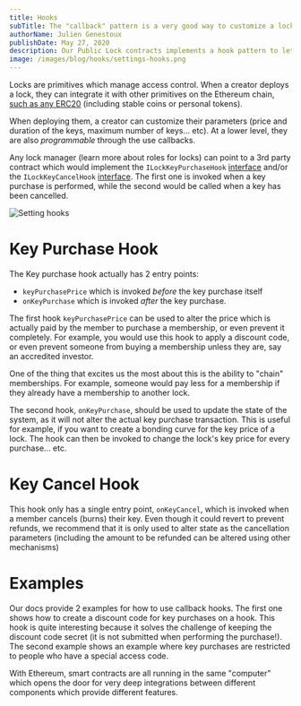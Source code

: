 ```yaml
---
title: Hooks
subTitle: The "callback" pattern is a very good way to customize a lock's behavior!
authorName: Julien Genestoux
publishDate: May 27, 2020
description: Our Public Lock contracts implements a hook pattern to let lock owners customize the behavior of their lock upon key purchases and key cancellations.
image: /images/blog/hooks/settings-hooks.png
---
```


Locks are primitives which manage access control. When a creator deploys a lock, they can integrate it with other primitives on the Ethereum chain, [such as any ERC20](https://unlock-protocol.com/blog/erc20-locks) (including stable coins or personal tokens).

When deploying them, a creator can customize their parameters (price and duration of the keys, maximum number of keys... etc). At a lower level, they are also _programmable_ through the use callbacks.

Any lock manager (learn more about roles for locks) can point to a 3rd party contract which would implement the `ILockKeyPurchaseHook` [interface](https://github.com/unlock-protocol/unlock/blob/master/smart-contracts/contracts/interfaces/hooks/ILockKeyPurchaseHook.sol) and/or the `ILockKeyCancelHook` [interface](https://github.com/unlock-protocol/unlock/blob/master/smart-contracts/contracts/interfaces/hooks/ILockKeyCancelHook.sol). The first one is invoked when a key purchase is performed, while the second would be called when a key has been cancelled.

![Setting hooks](/images/blog/hooks/settings-hooks.png)

# Key Purchase Hook

The Key purchase hook actually has 2 entry points:

- `keyPurchasePrice` which is invoked _before_ the key purchase itself
- `onKeyPurchase` which is invoked _after_ the key purchase.

The first hook `keyPurchasePrice` can be used to alter the price which is actually paid by the member to purchase a membership, or even prevent it completely. For example, you would use this hook to apply a discount code, or even prevent someone from buying a membership unless they are, say an accredited investor.

One of the thing that excites us the most about this is the ability to "chain" memberships. For example, someone would pay less for a membership if they already have a membership to another lock.

The second hook, `onKeyPurchase`, should be used to update the state of the system, as it will not alter the actual key purchase transaction. This is useful for example, if you want to create a bonding curve for the key price of a lock. The hook can then be invoked to change the lock's key price for every purchase... etc.

# Key Cancel Hook

This hook only has a single entry point, `onKeyCancel`, which is invoked when a member cancels (burns) their key. Even though it could revert to prevent refunds, we recommend that it is only used to alter state as the cancellation parameters (including the amount to be refunded can be altered using other mechanisms)

# Examples

Our docs provide 2 examples for how to use callback hooks. The first one shows how to create a discount code for key purchases on a hook. This hook is quite interesting because it solves the challenge of keeping the discount code secret (it is not submitted when performing the purchase!). The second example shows an example where key purchases are restricted to people who have a special access code.

With Ethereum, smart contracts are all running in the same "computer" which opens the door for very deep integrations between different components which provide different features.
